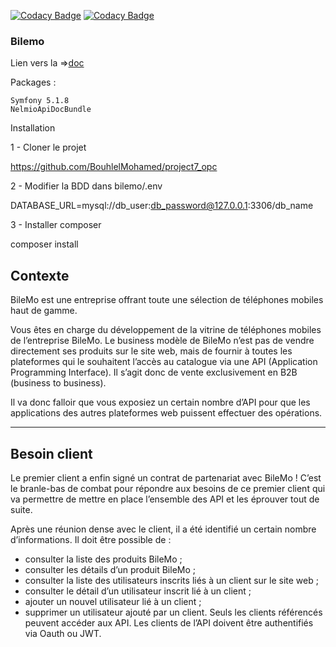 
[![Codacy Badge](https://api.codacy.com/project/badge/Grade/36226f74e0554de1806dd0dde27b3a2f)](https://app.codacy.com/gh/BouhlelMohamed/project7_opc?utm_source=github.com&utm_medium=referral&utm_content=BouhlelMohamed/project7_opc&utm_campaign=Badge_Grade)
[![Codacy Badge](https://api.codacy.com/project/badge/Grade/c08a4cacaa17486ab76cbf4fa494c918)](https://app.codacy.com/gh/BouhlelMohamed/project7_opc?utm_source=github.com&utm_medium=referral&utm_content=BouhlelMohamed/project7_opc&utm_campaign=Badge_Grade)

<h3>Bilemo</h3>

Lien vers la =><a href="http://p7.mohamed-bouhlel.com/doc">doc</a>

Packages : 

    Symfony 5.1.8
    NelmioApiDocBundle

Installation

1 - Cloner le projet

https://github.com/BouhlelMohamed/project7_opc

2 - Modifier la BDD dans bilemo/.env

DATABASE_URL=mysql://db_user:db_password@127.0.0.1:3306/db_name

3 - Installer composer 

 composer install

<h2>Contexte</h2>
BileMo est une entreprise offrant toute une sélection de téléphones mobiles haut de gamme.

Vous êtes en charge du développement de la vitrine de téléphones mobiles de l’entreprise BileMo. Le business modèle de BileMo n’est pas de vendre directement ses produits sur le site web, mais de fournir à toutes les plateformes qui le souhaitent l’accès au catalogue via une API (Application Programming Interface). Il s’agit donc de vente exclusivement en B2B (business to business).

Il va donc falloir que vous exposiez un certain nombre d’API pour que les applications des autres plateformes web puissent effectuer des opérations.
<hr>
<h2>Besoin client</h2>

Le premier client a enfin signé un contrat de partenariat avec BileMo ! C’est le branle-bas de combat pour répondre aux besoins de ce premier client qui va permettre de mettre en place l’ensemble des API et les éprouver tout de suite.

Après une réunion dense avec le client, il a été identifié un certain nombre d’informations. Il doit être possible de :

- consulter la liste des produits BileMo ;
- consulter les détails d’un produit BileMo ;
- consulter la liste des utilisateurs inscrits liés à un client sur le site web ; 
- consulter le détail d’un utilisateur inscrit lié à un client ; 
- ajouter un nouvel utilisateur lié à un client ; 
- supprimer un utilisateur ajouté par un client. Seuls les clients référencés peuvent accéder aux API. Les clients de l’API doivent être authentifiés via Oauth ou JWT.
